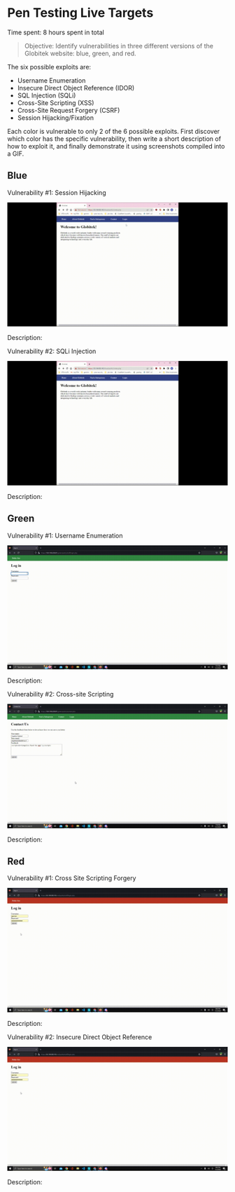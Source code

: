 # Pen Testing Live Targets

Time spent: 8 hours spent in total

> Objective: Identify vulnerabilities in three different versions of the Globitek website: blue, green, and red.

The six possible exploits are:

* Username Enumeration
* Insecure Direct Object Reference (IDOR)
* SQL Injection (SQLi)
* Cross-Site Scripting (XSS)
* Cross-Site Request Forgery (CSRF)
* Session Hijacking/Fixation

Each color is vulnerable to only 2 of the 6 possible exploits. First discover which color has the specific vulnerability, then write a short description of how to exploit it, and finally demonstrate it using screenshots compiled into a GIF.

## Blue

Vulnerability #1: Session Hijacking

<img src="blue_vulnerability_1.gif" alt="blue">


Description:


Vulnerability #2: SQLi Injection

<img src="blue_vulnerability_2.gif" alt="blue">

Description:


## Green

Vulnerability #1: Username Enumeration

<img src="green_vulnerability_1.gif" alt="green">

Description:

Vulnerability #2: Cross-site Scripting

<img src="green_vulnerability_2.gif" alt="green">

Description:

## Red

Vulnerability #1: Cross Site Scripting Forgery

<img src="red_vulnerability_1.gif" alt="red">

Description:

Vulnerability #2: Insecure Direct Object Reference

<img src="red_vulnerability_2.gif" alt="red">

Description:


